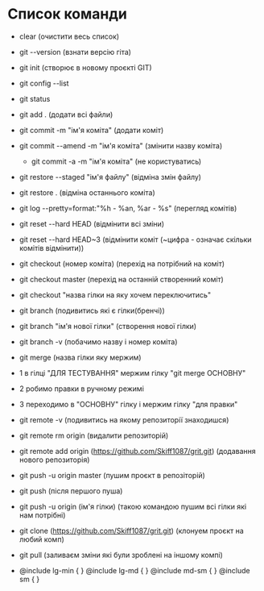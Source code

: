 # Список команди

- clear (очистити весь список)
- git --version (взнати версію гіта)
- git init (створює в новому проєкті GIT)
- git config --list
- git status
- git add . (додати всі файли)
- git commit -m "ім'я коміта" (додати коміт)
- git commit --amend -m "ім'я коміта" (змінити назву коміта)
  - git commit -a -m "ім'я коміта" (не користуватись)
- git restore --staged "ім'я файлу" (відміна змін файлу)
- git restore . (відміна останнього коміта)
- git log --pretty=format:"%h - %an, %ar - %s" (перегляд комітів)
- git reset --hard HEAD (відмінити всі зміни)
- git reset --hard HEAD~3 (відмінити коміт (~цифра - означає скільки комітів відмінити))
- git checkout (номер коміта) (перехід на потрібний на коміт)
- git checkout master (перехід на останній створенний коміт)
- git checkout "назва гілки на яку хочем переключитись"
- git branch (подивитись які є гілки(бренчі))
- git branch "ім'я нової гілки" (створення нової гілки)
- git branch -v (побачимо назву і номер коміта)
- git merge (назва гілки яку мержим)
- 1 в гілці "ДЛЯ ТЕСТУВАННЯ" мержим гілку "git merge ОСНОВНУ"
- 2 робимо правки в ручному режимі
- 3 переходимо в "ОСНОВНУ" гілку і мержим гілку "для правки"
- git remote -v (подивитись на якому репозиторії знаходишся)
- git remote rm origin (видалити репозиторій)
- git remote add origin (https://github.com/Skiff1087/grit.git) (додавання нового репозиторія)
- git push -u origin master (пушим проєкт в репозіторій)
- git push (після першого пуша)
- git push -u origin (ім'я гілки) (такою командою пушим всі гілки які нам потрібні)
- git clone (https://github.com/Skiff1087/grit.git) (клонуем проєкт на любий комп)
- git pull (заливаєм зміни які були зроблені на іншому компі)

- @include lg-min { } @include lg-md { } @include md-sm { } @include sm { }
